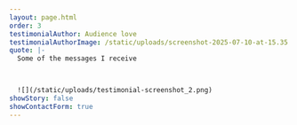 ```yaml
---
layout: page.html
order: 3
testimonialAuthor: Audience love
testimonialAuthorImage: /static/uploads/screenshot-2025-07-10-at-15.35.23.png
quote: |-
  Some of the messages I receive



  ![](/static/uploads/testimonial-screenshot_2.png)
showStory: false
showContactForm: true
---
```

